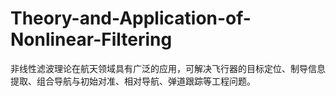 # Theory-and-Application-of-Nonlinear-Filtering
非线性滤波理论在航天领域具有广泛的应用，可解决飞行器的目标定位、制导信息提取、组合导航与初始对准、相对导航、弹道跟踪等工程问题。
